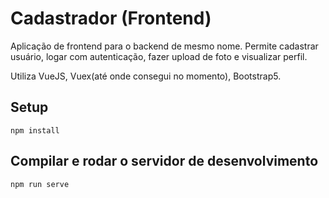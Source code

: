 # Cadastrador (Frontend)

Aplicação de frontend para o backend de mesmo nome. Permite cadastrar usuário, logar com autenticação, fazer upload de foto e visualizar perfil.

Utiliza VueJS, Vuex(até onde consegui no momento), Bootstrap5.

## Setup
```
npm install
```

## Compilar e rodar o servidor de desenvolvimento
```
npm run serve
```
